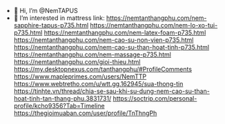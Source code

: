 - 👋 Hi, I’m @NemTAPUS
- 👀 I’m interested in mattress
link:
https://nemtanthangphu.com/nem-sapphire-tapus-p735.html
https://nemtanthangphu.com/nem-lo-xo-tui-p735.html
https://nemtanthangphu.com/nem-latex-foam-p735.html
https://nemtanthangphu.com/nem-cao-su-non-vien-p735.html
https://nemtanthangphu.com/nem-cao-su-than-hoat-tinh-p735.html
https://nemtanthangphu.com/nem-massage-p735.html
https://nemtanthangphu.com/gioi-thieu.html
https://my.desktopnexus.com/tanthangphu/#ProfileComments
https://www.mapleprimes.com/users/NemTTP
https://www.webtretho.com/u/wtt.gg.162945/sua-thong-tin
https://tinhte.vn/thread/chia-se-sau-khi-su-dung-nem-cao-su-than-hoat-tinh-tan-thang-phu.3831731/
https://soctrip.com/personal-profile/kcho9356?Tab=Timeline
https://thegioimuaban.com/user/profile/TnThngPh

<!---
NemTAPUS/NemTAPUS is a ✨ special ✨ repository because its `README.md` (this file) appears on your GitHub profile.
You can click the Preview link to take a look at your changes.
--->
